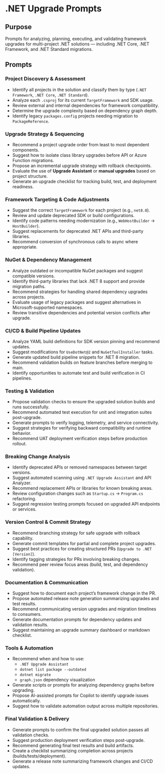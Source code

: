 # .NET Upgrade Prompts

## Purpose
Prompts for analyzing, planning, executing, and validating framework upgrades for multi-project .NET solutions — including .NET Core, .NET Framework, and .NET Standard migrations.

## Prompts

### Project Discovery & Assessment
- Identify all projects in the solution and classify them by type (`.NET Framework`, `.NET Core`, `.NET Standard`).
- Analyze each `.csproj` for its current `TargetFramework` and SDK usage.
- Review external and internal dependencies for framework compatibility.
- Determine the upgrade complexity based on dependency graph depth.
- Identify legacy `packages.config` projects needing migration to `PackageReference`.

### Upgrade Strategy & Sequencing
- Recommend a project upgrade order from least to most dependent components.
- Suggest how to isolate class library upgrades before API or Azure Function migrations.
- Propose an incremental upgrade strategy with rollback checkpoints.
- Evaluate the use of **Upgrade Assistant** or **manual upgrades** based on project structure.
- Generate an upgrade checklist for tracking build, test, and deployment readiness.

### Framework Targeting & Code Adjustments
- Suggest the correct `TargetFramework` for each project (e.g., `net8.0`).
- Review and update deprecated SDK or build configurations.
- Identify code patterns needing modernization (e.g., `WebHostBuilder` → `HostBuilder`).
- Suggest replacements for deprecated .NET APIs and third-party libraries.
- Recommend conversion of synchronous calls to async where appropriate.

### NuGet & Dependency Management
- Analyze outdated or incompatible NuGet packages and suggest compatible versions.
- Identify third-party libraries that lack .NET 8 support and provide migration paths.
- Recommend strategies for handling shared dependency upgrades across projects.
- Evaluate usage of legacy packages and suggest alternatives in Microsoft-supported namespaces.
- Review transitive dependencies and potential version conflicts after upgrade.

### CI/CD & Build Pipeline Updates
- Analyze YAML build definitions for SDK version pinning and recommend updates.
- Suggest modifications for `UseDotNet@2` and `NuGetToolInstaller` tasks.
- Generate updated build pipeline snippets for .NET 8 migration.
- Recommend validation builds on feature branches before merging to main.
- Identify opportunities to automate test and build verification in CI pipelines.

### Testing & Validation
- Propose validation checks to ensure the upgraded solution builds and runs successfully.
- Recommend automated test execution for unit and integration suites post-upgrade.
- Generate prompts to verify logging, telemetry, and service connectivity.
- Suggest strategies for verifying backward compatibility and runtime behavior.
- Recommend UAT deployment verification steps before production rollout.

### Breaking Change Analysis
- Identify deprecated APIs or removed namespaces between target versions.
- Suggest automated scanning using `.NET Upgrade Assistant` and API Analyzer.
- Recommend replacement APIs or libraries for known breaking areas.
- Review configuration changes such as `Startup.cs` → `Program.cs` refactoring.
- Suggest regression testing prompts focused on upgraded API endpoints or services.

### Version Control & Commit Strategy
- Recommend branching strategy for safe upgrade with rollback capability.
- Generate commit templates for partial and complete project upgrades.
- Suggest best practices for creating structured PRs (`Upgrade to .NET [Version]`).
- Identify tagging strategies for PRs involving breaking changes.
- Recommend peer review focus areas (build, test, and dependency validation).

### Documentation & Communication
- Suggest how to document each project’s framework change in the PR.
- Propose automated release note generation summarizing upgrades and test results.
- Recommend communicating version upgrades and migration timelines to consumers.
- Generate documentation prompts for dependency updates and validation results.
- Suggest maintaining an upgrade summary dashboard or markdown checklist.

### Tools & Automation
- Recommend when and how to use:
  - `.NET Upgrade Assistant`
  - `dotnet list package --outdated`
  - `dotnet migrate`
  - `graph.json` dependency visualization
- Generate scripts or prompts for analyzing dependency graphs before upgrading.
- Propose AI-assisted prompts for Copilot to identify upgrade issues automatically.
- Suggest how to validate automation output across multiple repositories.

### Final Validation & Delivery
- Generate prompts to confirm the final upgraded solution passes all validation checks.
- Suggest production deployment verification steps post-upgrade.
- Recommend generating final test results and build artifacts.
- Create a checklist summarizing completion across projects (builds/tests/deployment).
- Generate a release note summarizing framework changes and CI/CD updates.
